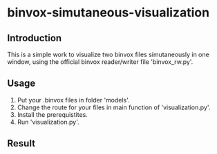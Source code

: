 # binvox-simutaneous-visualization
## Introduction
  This is a simple work to visualize two binvox files simutaneously in one window, using the official binvox reader/writer file 'binvox_rw.py'.   
## Usage
  1. Put your .binvox files in folder 'models'.
  2. Change the route for your files in main function of 'visualization.py'.
  3. Install the prerequistites.
  4. Run 'visualization.py'.
## Result
